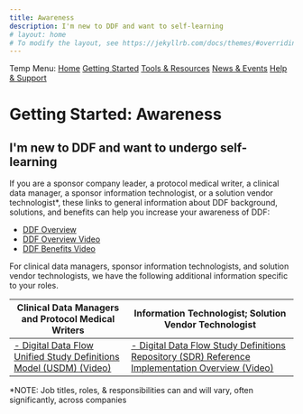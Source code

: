 ```yaml
---
title: Awareness
description: I'm new to DDF and want to self-learning
# layout: home
# To modify the layout, see https://jekyllrb.com/docs/themes/#overriding-theme-defaults
---
```

Temp Menu: [Home](test.md) [Getting Started](get-started.md) [Tools & Resources](tools-resources.md) [News & Events](news-events.md) [Help & Support](help-support.md)

# Getting Started: Awareness

## I'm new to DDF and want to undergo self-learning

If you are a sponsor company leader, a protocol medical writer, a clinical data manager, a sponsor information technologist, or a solution vendor technologist*, these links to general information about DDF background, solutions, and benefits can help you increase your awareness of DDF:

- [DDF Overview](help-support.md)
- [DDF Overview Video](https://www.youtube.com/watch?v=082onW7jhe4)
- [DDF Benefits Video](https://www.youtube.com/watch?v=Otg0d2385is)

For clinical data managers, sponsor information technologists, and solution vendor technologists, we have the following additional information specific to your roles.

| Clinical Data Managers and Protocol Medical Writers                               | Information Technologist; Solution Vendor Technologist                          |
|-----------------------------------------------------------------------------------|------------------------------------------------------------------------------------------|
|<a target="_blank" href="https://www.youtube.com/watch?v=C2g7OZEgyjY&t=87s">- Digital Data Flow Unified Study Definitions Model (USDM) (Video)</a>|<a target="_blank" href="https://www.youtube.com/watch?v=z-_XPnP0U0k&t=68s">- Digital Data Flow Study Definitions Repository (SDR) Reference Implementation Overview (Video)</a>|

*NOTE: Job titles, roles, & responsibilities can and will vary, often significantly, across companies
